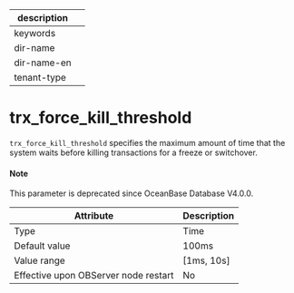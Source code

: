 |description||
|---|---|
|keywords||
|dir-name||
|dir-name-en||
|tenant-type||

trx_force_kill_threshold
=============================================

`trx_force_kill_threshold` specifies the maximum amount of time that the system waits before killing transactions for a freeze or switchover.


<main id="notice" type='explain'>
  <h4>Note</h4>
  <p>This parameter is deprecated since OceanBase Database V4.0.0. </p>
</main>

| **Attribute** | **Description** |
|------------------|--------------|
| Type | Time |
| Default value | 100ms |
| Value range | \[1ms, 10s\] |
| Effective upon OBServer node restart | No |


